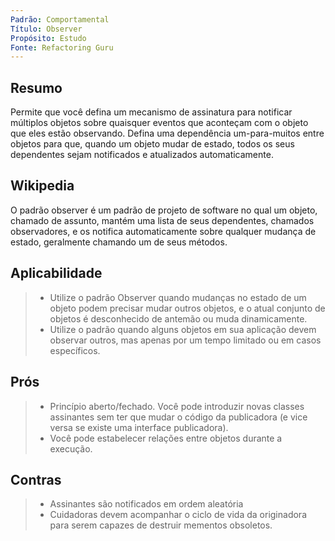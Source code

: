 ```yaml
---
Padrão: Comportamental
Título: Observer
Propósito: Estudo
Fonte: Refactoring Guru
---
```


## Resumo

Permite que você defina um mecanismo de assinatura para notificar múltiplos objetos sobre quaisquer eventos que aconteçam com o objeto que eles estão observando.
Defina uma dependência um-para-muitos entre objetos para que, quando um objeto mudar de estado, todos os seus dependentes sejam notificados e atualizados
automaticamente.


## Wikipedia

O padrão observer é um padrão de projeto de software no qual um objeto, chamado de assunto, mantém uma lista de seus dependentes, chamados observadores, e os
notifica automaticamente sobre qualquer mudança de estado, geralmente chamando um de seus métodos.


## Aplicabilidade

> * Utilize o padrão Observer quando mudanças no estado de um objeto podem precisar mudar outros objetos, e o atual conjunto de objetos é desconhecido de antemão
>  ou muda dinamicamente.
> * Utilize o padrão quando alguns objetos em sua aplicação devem observar outros, mas apenas por um tempo limitado ou em casos específicos.


## Prós
> * Princípio aberto/fechado. Você pode introduzir novas classes assinantes sem ter que mudar o código da publicadora (e vice versa se existe uma interface
>  publicadora).
> * Você pode estabelecer relações entre objetos durante a execução.


## Contras
> * Assinantes são notificados em ordem aleatória
> * Cuidadoras devem acompanhar o ciclo de vida da originadora para serem capazes de destruir mementos obsoletos.
